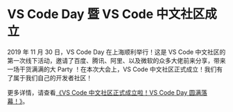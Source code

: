 # VS Code Day 暨 VS Code 中文社区成立

2019 年 11 月 30 日，VS Code Day 在上海顺利举行！这是 VS Code 中文社区的第一次线下活动，邀请了百度、腾讯、阿里、以及微软的众多大佬前来分享，带来一场干货满满的大 Party ！在本次大会上，VS Code 中文社区正式成立！我们有了属于我们自己的开发者社区！

更多详情，请查看[《VS Code 中文社区正式成立啦！VS Code Day 圆满落幕！》](https://zhuanlan.zhihu.com/p/94567246)。